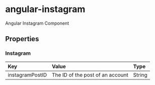 # angular-instagram

Angular Instagram Component

## Properties

### Instagram

|Key|Value|Type|
|:--|:----|:---|
|instagramPostID|The ID of the post of an account|String|